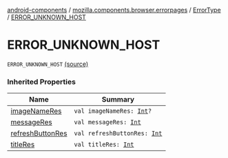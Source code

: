 [android-components](../../index.md) / [mozilla.components.browser.errorpages](../index.md) / [ErrorType](index.md) / [ERROR_UNKNOWN_HOST](./-e-r-r-o-r_-u-n-k-n-o-w-n_-h-o-s-t.md)

# ERROR_UNKNOWN_HOST

`ERROR_UNKNOWN_HOST` [(source)](https://github.com/mozilla-mobile/android-components/blob/master/components/browser/errorpages/src/main/java/mozilla/components/browser/errorpages/ErrorPages.kt#L196)

### Inherited Properties

| Name | Summary |
|---|---|
| [imageNameRes](image-name-res.md) | `val imageNameRes: `[`Int`](https://kotlinlang.org/api/latest/jvm/stdlib/kotlin/-int/index.html)`?` |
| [messageRes](message-res.md) | `val messageRes: `[`Int`](https://kotlinlang.org/api/latest/jvm/stdlib/kotlin/-int/index.html) |
| [refreshButtonRes](refresh-button-res.md) | `val refreshButtonRes: `[`Int`](https://kotlinlang.org/api/latest/jvm/stdlib/kotlin/-int/index.html) |
| [titleRes](title-res.md) | `val titleRes: `[`Int`](https://kotlinlang.org/api/latest/jvm/stdlib/kotlin/-int/index.html) |
